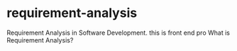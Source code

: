 # requirement-analysis
Requirement Analysis in Software Development.
this is front end pro 
What is Requirement Analysis?
